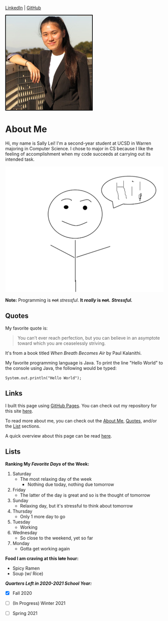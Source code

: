 [LinkedIn](https://www.linkedin.com/in/lei-sallyc/) | [GitHub](https://github.com/Slei03)


<img src="images/me.JPG" alt="Pic of Me" style="width:275px; height:300px; border:2px solid #000"/>

# About Me
Hi, my name is Sally Lei! I'm a second-year student at UCSD in Warren majoring in Computer Science. I chose to major in CS because I like the feeling of accomplishment when my code succeeds at carrying out its intended task. 

![figure](images/stick.png)

**Note:** Programming is ~~not~~ *stressful*.   **It _really_ is ~~not~~.** ***Stressful.***

## Quotes
My favorite quote is:
>You can’t ever reach perfection, but you can believe in an asymptote toward which you are ceaselessly striving.

It's from a book titled *When Breath Becomes Air* by Paul Kalanithi.


My favorite programming language is Java. To print the line "Hello World" to the console using Java, the following would be typed:
```
System.out.println("Hello World");
```

## Links
I built this page using [GitHub Pages](https://pages.github.com/). You can check out my repository for this site [here](https://github.com/Slei03/slei03.github.io).

To read more about me, you can check out the [About Me](#about-me), [Quotes](#quotes), and/or the [List](#lists) sections.

A quick overview about this page can be read [here](https://github.com/Slei03/slei03.github.io/blob/main/README.md).

## Lists
**Ranking My _Favorite Days_ of the Week:**
1. Saturday
   - The most relaxing day of the week
     - Nothing due today, nothing due tomorrow
2. Friday
   - The latter of the day is great and so is the thought of tomorrow
3. Sunday
   - Relaxing day, but it's stressful to think about tomorrow
5. Thursday
   - Only 1 more day to go
6. Tuesday
   - Working
7. Wednesday
   - So close to the weekend, yet so far
8. Monday
   - Gotta get working again

**Food I am craving at this ~~late~~ hour:**
- Spicy Ramen
- Soup (w/ Rice)

***Quarters Left in 2020-2021 School Year:***
- [x] Fall 2020 
- [ ] \(In Progress) Winter 2021 
- [ ] Spring 2021





